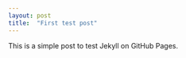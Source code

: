 ```yaml
---
layout: post
title:  "First test post"
---
```

This is a simple post to test Jekyll on GitHub Pages.
